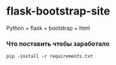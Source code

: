 # flask-bootstrap-site
Python + flask + bootstrap + html

### Что поставить чтобы заработало
`pip -install -r requirements.txt`